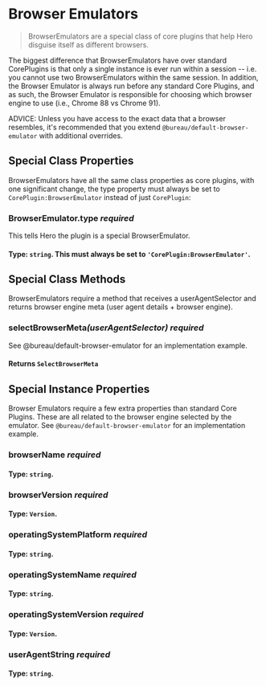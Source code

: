 # Browser Emulators

> BrowserEmulators are a special class of core plugins that help Hero disguise itself as different browsers.

The biggest difference that BrowserEmulators have over standard CorePlugins is that only a single instance is ever run within a session -- i.e. you cannot use two BrowserEmulators within the same session. In addition, the Browser Emulator is always run before any standard Core Plugins, and as such, the Browser Emulator is responsible for choosing which browser engine to use (i.e., Chrome 88 vs Chrome 91).

ADVICE: Unless you have access to the exact data that a browser resembles, it's recommended that you extend `@bureau/default-browser-emulator` with additional overrides.

## Special Class Properties

BrowserEmulators have all the same class properties as core plugins, with one significant change, the type property must always be set to `CorePlugin:BrowserEmulator` instead of just `CorePlugin`: 

### BrowserEmulator.type *required*
This tells Hero the plugin is a special BrowserEmulator.
#### **Type**: `string`. This must always be set to `'CorePlugin:BrowserEmulator'`.

## Special Class Methods

BrowserEmulators require a method that receives a userAgentSelector and returns browser engine meta (user agent details + browser engine).

### selectBrowserMeta<em>(userAgentSelector)</em> *required*

See @bureau/default-browser-emulator for an implementation example.

#### **Returns** `SelectBrowserMeta`

## Special Instance Properties

Browser Emulators require a few extra properties than standard Core Plugins. These are all related to the browser engine selected by the emulator. See `@bureau/default-browser-emulator` for an implementation example.

### browserName *required*
#### **Type**: `string`.

### browserVersion *required*
#### **Type**: `Version`.

### operatingSystemPlatform *required*
#### **Type**: `string`.

### operatingSystemName *required*
#### **Type**: `string`.

### operatingSystemVersion *required*
#### **Type**: `Version`.

### userAgentString *required*
#### **Type**: `string`.
